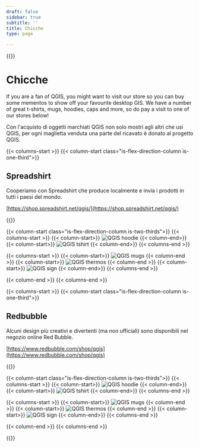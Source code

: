```yaml
---
draft: false
sidebar: true
subtitle: ''
title: Chicche
type: page

---
```

{{<content-start >}}

Chicche
=
If you are a fan of QGIS, you might want to visit our store so you can buy some mementos to show off your favourite desktop GIS. We have a number of great t-shirts, mugs, hoodies, caps and more, so do pay a visit to one of our stores below!

Con l'acquisto di oggetti marchiati QGIS non solo mostri agli altri che usi QGIS, per ogni maglietta venduta una parte del ricavato è donato al progetto QGIS.

{{< columns-start >}} {{< column-start class="is-flex-direction-column is-one-third">}}
## Spreadshirt
Cooperiamo con Spreadshirt che produce localmente e invia i prodotti in tutti i paesi del mondo.

[https://shop.spreadshirt.net/qgis/](https://shop.spreadshirt.net/qgis/)

{{<column-end >}}

{{< column-start class="is-flex-direction-column is-two-thirds">}} {{< columns-start >}} {{< column-start>}} ![QGIS hoodie](img/hoodie.jpg) {{< column-end>}} {{< column-start>}} ![QGIS tshirt](img/qgis-heart-logo.jpg) {{< column-end>}} {{< columns-end >}}

{{< columns-start >}} {{< column-start>}} ![QGIS mugs](img/qgis-q-logo.jpg) {{< column-end >}} {{< column-start>}} ![QGIS thermos](img/thermos.jpg) {{< column-end >}} {{< column-start>}} ![QGIS sign](img/qgis-q.jpg) {{< column-end>}} {{< columns-end >}}

{{< column-end >}} {{< columns-end >}}

{{< columns-start >}} {{< column-start class="is-flex-direction-column is-one-third">}}
## Redbubble
Alcuni design più creativi e divertenti (ma non ufficiali) sono disponibili nel negozio online Red Bubble.

[https://www.redbubble.com/shop/qgis](https://www.redbubble.com/shop/qgis)

{{<column-end >}}

{{< column-start class="is-flex-direction-column is-two-thirds">}} {{< columns-start >}} {{< column-start>}} ![QGIS hoodie](img/redbubble1.jpg) {{< column-end>}} {{< column-start>}} ![QGIS tshirt](img/redbubble2.jpg) {{< column-end>}} {{< columns-end >}}

{{< columns-start >}} {{< column-start>}} ![QGIS mugs](img/redbubble3.jpg) {{< column-end >}} {{< column-start>}} ![QGIS thermos](img/redbubble4.jpg) {{< column-end >}} {{< column-start>}} ![QGIS sign](img/redbubble5.jpg) {{< column-end>}} {{< columns-end >}}

{{< column-end >}} {{< columns-end >}}

{{<content-end >}}
